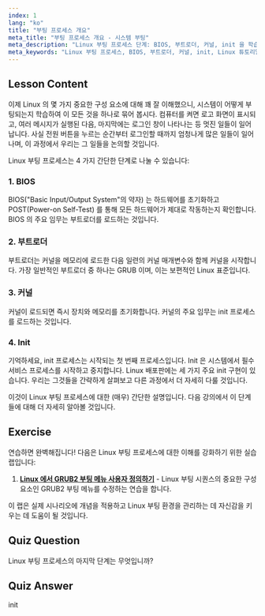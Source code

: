 ```yaml
---
index: 1
lang: "ko"
title: "부팅 프로세스 개요"
meta_title: "부팅 프로세스 개요 - 시스템 부팅"
meta_description: "Linux 부팅 프로세스 단계: BIOS, 부트로더, 커널, init 을 학습하세요. 전원 켜기부터 로그인까지 Linux 가 어떻게 시작되는지 이해합니다. 필수 Linux 초보자 가이드."
meta_keywords: "Linux 부팅 프로세스, BIOS, 부트로더, 커널, init, Linux 튜토리얼, Linux 가이드, 초보자"
---
```


## Lesson Content

이제 Linux 의 몇 가지 중요한 구성 요소에 대해 꽤 잘 이해했으니, 시스템이 어떻게 부팅되는지 학습하여 이 모든 것을 하나로 묶어 봅시다. 컴퓨터를 켜면 로고 화면이 표시되고, 여러 메시지가 실행된 다음, 마지막에는 로그인 창이 나타나는 등 멋진 일들이 일어납니다. 사실 전원 버튼을 누르는 순간부터 로그인할 때까지 엄청나게 많은 일들이 일어나며, 이 과정에서 우리는 그 일들을 논의할 것입니다.

Linux 부팅 프로세스는 4 가지 간단한 단계로 나눌 수 있습니다:

### 1. BIOS

BIOS("Basic Input/Output System"의 약자) 는 하드웨어를 초기화하고 POST(Power-on Self-Test) 를 통해 모든 하드웨어가 제대로 작동하는지 확인합니다. BIOS 의 주요 임무는 부트로더를 로드하는 것입니다.

### 2. 부트로더

부트로더는 커널을 메모리에 로드한 다음 일련의 커널 매개변수와 함께 커널을 시작합니다. 가장 일반적인 부트로더 중 하나는 GRUB 이며, 이는 보편적인 Linux 표준입니다.

### 3. 커널

커널이 로드되면 즉시 장치와 메모리를 초기화합니다. 커널의 주요 임무는 init 프로세스를 로드하는 것입니다.

### 4. Init

기억하세요, init 프로세스는 시작되는 첫 번째 프로세스입니다. Init 은 시스템에서 필수 서비스 프로세스를 시작하고 중지합니다. Linux 배포판에는 세 가지 주요 init 구현이 있습니다. 우리는 그것들을 간략하게 살펴보고 다른 과정에서 더 자세히 다룰 것입니다.

이것이 Linux 부팅 프로세스에 대한 (매우) 간단한 설명입니다. 다음 강의에서 이 단계들에 대해 더 자세히 알아볼 것입니다.

## Exercise

연습하면 완벽해집니다! 다음은 Linux 부팅 프로세스에 대한 이해를 강화하기 위한 실습 랩입니다:

1. **[Linux 에서 GRUB2 부팅 메뉴 사용자 정의하기](https://labex.io/ko/labs/comptia-customize-the-grub2-boot-menu-in-linux-590859)** - Linux 부팅 시퀀스의 중요한 구성 요소인 GRUB2 부팅 메뉴를 수정하는 연습을 합니다.

이 랩은 실제 시나리오에 개념을 적용하고 Linux 부팅 환경을 관리하는 데 자신감을 키우는 데 도움이 될 것입니다.

## Quiz Question

Linux 부팅 프로세스의 마지막 단계는 무엇입니까?

## Quiz Answer

init
